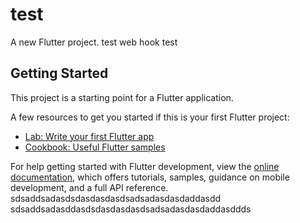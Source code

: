 # test

A new Flutter project.
test web hook
test


## Getting Started

This project is a starting point for a Flutter application.

A few resources to get you started if this is your first Flutter project:

- [Lab: Write your first Flutter app](https://docs.flutter.dev/get-started/codelab)
- [Cookbook: Useful Flutter samples](https://docs.flutter.dev/cookbook)

For help getting started with Flutter development, view the
[online documentation](https://docs.flutter.dev/), which offers tutorials,
samples, guidance on mobile development, and a full API reference.
sdsaddsadasdsdasdasdasdsadsadasdasdaddasdd
sdsaddsadasddasdsdasdasdasdsadsadasdasdaddasddds
